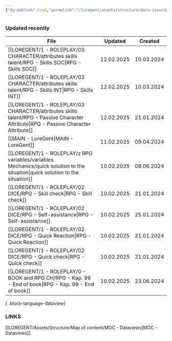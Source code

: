 ```yaml
---
{"dg-publish":true,"permalink":"/loregent/assets/structure/data-view/dw-updated-recently/"}
---
```


### Updated recently

| File                                                                                                                                    | Updated    | Created    |
| --------------------------------------------------------------------------------------------------------------------------------------- | ---------- | ---------- |
| [[LOREGENT/1 - ROLEPLAY/03 CHARACTER/attributes skills talent/RPG - Skills SOC\|RPG - Skills SOC]]                                   | 12.02.2025 | 10.03.2024 |
| [[LOREGENT/1 - ROLEPLAY/03 CHARACTER/attributes skills talent/RPG - Skills INT\|RPG - Skills INT]]                                   | 12.02.2025 | 10.03.2024 |
| [[LOREGENT/1 - ROLEPLAY/03 CHARACTER/attributes skills talent/RPG - Passive Character Attribute\|RPG - Passive Character Attribute]] | 12.02.2025 | 21.01.2024 |
| [[MAIN - LoreGent\|MAIN - LoreGent]]                                                                                                 | 11.02.2025 | 09.04.2024 |
| [[LOREGENT/1 - ROLEPLAY/z RPG variables/variables Mechanics/quick solution to the situation\|quick solution to the situation]]       | 10.02.2025 | 08.06.2024 |
| [[LOREGENT/1 - ROLEPLAY/02 DICE/RPG - Skill check\|RPG - Skill check]]                                                               | 10.02.2025 | 21.01.2024 |
| [[LOREGENT/1 - ROLEPLAY/02 DICE/RPG - Self-assistance\|RPG - Self-assistance]]                                                       | 10.02.2025 | 25.01.2024 |
| [[LOREGENT/1 - ROLEPLAY/02 DICE/RPG - Quick Reaction\|RPG - Quick Reaction]]                                                         | 10.02.2025 | 21.01.2024 |
| [[LOREGENT/1 - ROLEPLAY/02 DICE/RPG - Quick check\|RPG - Quick check]]                                                               | 10.02.2025 | 21.01.2024 |
| [[LOREGENT/1 - ROLEPLAY/0 - BOOK and RPG CH/RPG - Kap. 99 - End of book\|RPG - Kap. 99 - End of book]]                               | 10.02.2025 | 23.06.2024 |

{ .block-language-dataview}

### LINKS

[[LOREGENT/Assets/Structure/Map of content/MOC - Dataviews\|MOC - Dataviews]]